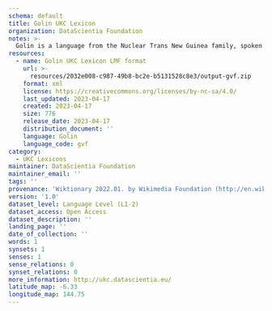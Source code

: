 ```yaml
---
schema: default
title: Golin UKC Lexicon
organization: DataScientia Foundation
notes: >-
  Golin is a language from the Nuclear Trans New Guinea family, spoken in Oceania. The UKC Lexicon of Golin is represented as a lexico-semantic network. It consists of words, word senses, synsets, as well as sense-level and synset-level relationships.
resources:
  - name: Golin UKC Lexicon LMF format
    url: >-
      resources/2032e008-c987-49b8-bc2e-b5131528c8e3/output-gvf.zip
    format: xml
    license: https://creativecommons.org/licenses/by-nc-sa/4.0/
    last_updated: 2023-04-17
    created: 2023-04-17
    size: 776
    release_date: 2023-04-17
    distribution_document: ''
    language: Golin
    language_code: gvf
category:
  - UKC Lexicons
maintainer: DataScientia Foundation
maintainer_email: ''
tags: ''
provenance: 'Wiktionary 2022.01. by Wikimedia Foundation (http://en.wiktionary.org); Princeton WordNet 2.1 by Princeton University (https://wordnet.princeton.edu)'
version: '1.0'
dataset_level: Language Level (L1-2)
dataset_access: Open Access
dataset_description: ''
landing_page: ''
date_of_collection: ''
words: 1
synsets: 1
senses: 1
sense_relations: 0
synset_relations: 0
more_information: http://ukc.datascientia.eu/
latitude_map: -6.33
longitude_map: 144.75
---
```

